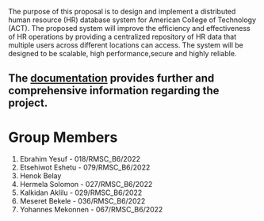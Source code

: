 The purpose of this proposal is to design and implement a distributed human resource (HR) database system for American College of Technology (ACT). The proposed system will improve the efficiency and effectiveness of HR operations by providing a centralized repository of HR data that multiple users across different locations can access.
The system will be designed to be scalable, high performance,secure and highly reliable.

## The [documentation](https://docs.google.com/document/d/1MR-8aiCt-MwTt9dFASibd4AwHb8bIkKLv9SB4seOUP8/edit?usp=sharing) provides further and comprehensive information regarding the project.

# Group Members
1. Ebrahim Yesuf - 018/RMSC_B6/2022
1. Etsehiwot Eshetu - 079/RMSC_B6/2022
1. Henok Belay
1. Hermela Solomon - 027/RMSC_B6/2022
1. Kalkidan Aklilu - 029/RMSC_B6/2022
1. Meseret Bekele - 036/RMSC_B6/2022
1. Yohannes Mekonnen - 067/RMSC_B6/2022
